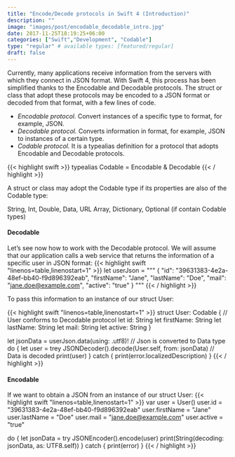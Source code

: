```yaml
---
title: "Encode/Decode protocols in Swift 4 (Introduction)"
description: ""
image: "images/post/encodable_decodable_intro.jpg"
date: 2017-11-25T18:19:25+06:00
categories: ["Swift","Development", "Codable"]
type: "regular" # available types: [featured/regular]
draft: false
---
```

Currently, many applications receive information from the servers with which they connect in JSON format.
With Swift 4, this process has been simplified thanks to the Encodable and Decodable protocols. The struct or class that adopt these protocols may be encoded to a JSON format or decoded from that format, with a few lines of code.

* *Encodable protocol.* Convert instances of a specific type to format, for example, JSON.
* *Decodable protocol.* Converts information in format, for example, JSON to instances of a certain type.
* *Codable protocol.* It is a typealias definition for a protocol that adopts Encodable and Decodable protocols.

{{< highlight swift >}}
typealias Codable = Encodable & Decodable
{{< / highlight >}}

A struct or class may adopt the Codable type if its properties are also of the Codable type:

String, Int, Double, Data, URL
Array, Dictionary, Optional (if contain Codable types)

#### Decodable

Let’s see now how to work with the Decodable protocol. We will assume that our application calls a web service that returns the information of a specific user in JSON format:
{{< highlight swift  "linenos=table,linenostart=1" >}}
let userJson = """
{
  "id": "39631383-4e2a-48ef-bb40-f9d896392eab",
  "firstName": "Jane",
  "lastName": "Doe",
  "mail": "jane.doe@example.com",
  "active": "true"
}
"""
{{< / highlight >}}

To pass this information to an instance of our struct User:

{{< highlight swift  "linenos=table,linenostart=1" >}}
struct User: Codable { // User conforms to Decodable protocol
  let id: String
  let firstName: String
  let lastName: String
  let mail: String
  let active: String
}

let jsonData = userJson.data(using: .utf8)! // Json is converted to Data type
do {
    let user = trey JSONDecoder().decode(User.self, from: jsonData) // Data is decoded
    print(user)
} catch {
    print(error.localizedDescription)
}
{{< / highlight >}}

#### Encodable

If we want to obtain a JSON from an instance of our struct User:
{{< highlight swift  "linenos=table,linenostart=1" >}}
var user = User()
user.id = "39631383-4e2a-48ef-bb40-f9d896392eab"
user.firstName = "Jane"
user.lastName = "Doe"
user.mail = "jane.doe@example.com"
user.active = "true"

do {
    let jsonData = try JSONEncoder().encode(user)
    print(String(decoding: jsonData, as: UTF8.self))
} catch {
    print(error)
}
{{< / highlight >}}
